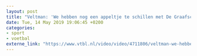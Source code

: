 ```yaml
---
layout: post
title: "Veltman: 'We hebben nog een appeltje te schillen met De Graafschap'"
date: Tue, 14 May 2019 19:06:45 +0200
categories: 
- sport 
- voetbal 
externe_link: "https://www.vtbl.nl/video/video/4711806/veltman-we-hebben-nog-een-appeltje-te-schillen-met-de-graafschap"
---
```



